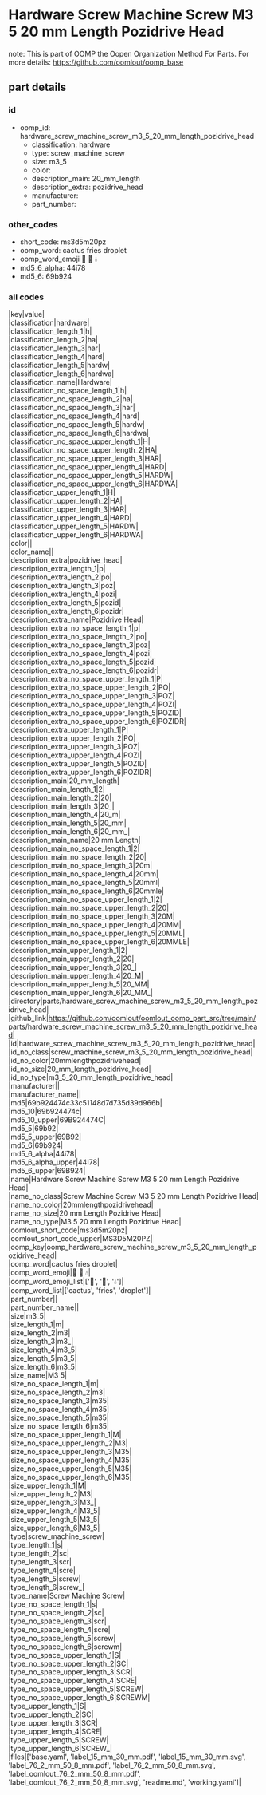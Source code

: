 # Hardware Screw Machine Screw M3 5 20 mm Length Pozidrive Head  

note: This is part of OOMP the Oopen Organization Method For Parts. For more details: https://github.com/oomlout/oomp_base

##  part details





### id
* oomp_id: hardware_screw_machine_screw_m3_5_20_mm_length_pozidrive_head
  * classification: hardware
  * type: screw_machine_screw
  * size: m3_5
  * color: 
  * description_main: 20_mm_length
  * description_extra: pozidrive_head
  * manufacturer: 
  * part_number: 

### other_codes
* short_code: ms3d5m20pz
* oomp_word: cactus fries droplet
* oomp_word_emoji :cactus: :fries: :droplet:
* md5_6_alpha: 44i78
* md5_6: 69b924

### all codes 
|key|value|  
|classification|hardware|  
|classification_length_1|h|  
|classification_length_2|ha|  
|classification_length_3|har|  
|classification_length_4|hard|  
|classification_length_5|hardw|  
|classification_length_6|hardwa|  
|classification_name|Hardware|  
|classification_no_space_length_1|h|  
|classification_no_space_length_2|ha|  
|classification_no_space_length_3|har|  
|classification_no_space_length_4|hard|  
|classification_no_space_length_5|hardw|  
|classification_no_space_length_6|hardwa|  
|classification_no_space_upper_length_1|H|  
|classification_no_space_upper_length_2|HA|  
|classification_no_space_upper_length_3|HAR|  
|classification_no_space_upper_length_4|HARD|  
|classification_no_space_upper_length_5|HARDW|  
|classification_no_space_upper_length_6|HARDWA|  
|classification_upper_length_1|H|  
|classification_upper_length_2|HA|  
|classification_upper_length_3|HAR|  
|classification_upper_length_4|HARD|  
|classification_upper_length_5|HARDW|  
|classification_upper_length_6|HARDWA|  
|color||  
|color_name||  
|description_extra|pozidrive_head|  
|description_extra_length_1|p|  
|description_extra_length_2|po|  
|description_extra_length_3|poz|  
|description_extra_length_4|pozi|  
|description_extra_length_5|pozid|  
|description_extra_length_6|pozidr|  
|description_extra_name|Pozidrive Head|  
|description_extra_no_space_length_1|p|  
|description_extra_no_space_length_2|po|  
|description_extra_no_space_length_3|poz|  
|description_extra_no_space_length_4|pozi|  
|description_extra_no_space_length_5|pozid|  
|description_extra_no_space_length_6|pozidr|  
|description_extra_no_space_upper_length_1|P|  
|description_extra_no_space_upper_length_2|PO|  
|description_extra_no_space_upper_length_3|POZ|  
|description_extra_no_space_upper_length_4|POZI|  
|description_extra_no_space_upper_length_5|POZID|  
|description_extra_no_space_upper_length_6|POZIDR|  
|description_extra_upper_length_1|P|  
|description_extra_upper_length_2|PO|  
|description_extra_upper_length_3|POZ|  
|description_extra_upper_length_4|POZI|  
|description_extra_upper_length_5|POZID|  
|description_extra_upper_length_6|POZIDR|  
|description_main|20_mm_length|  
|description_main_length_1|2|  
|description_main_length_2|20|  
|description_main_length_3|20_|  
|description_main_length_4|20_m|  
|description_main_length_5|20_mm|  
|description_main_length_6|20_mm_|  
|description_main_name|20 mm Length|  
|description_main_no_space_length_1|2|  
|description_main_no_space_length_2|20|  
|description_main_no_space_length_3|20m|  
|description_main_no_space_length_4|20mm|  
|description_main_no_space_length_5|20mml|  
|description_main_no_space_length_6|20mmle|  
|description_main_no_space_upper_length_1|2|  
|description_main_no_space_upper_length_2|20|  
|description_main_no_space_upper_length_3|20M|  
|description_main_no_space_upper_length_4|20MM|  
|description_main_no_space_upper_length_5|20MML|  
|description_main_no_space_upper_length_6|20MMLE|  
|description_main_upper_length_1|2|  
|description_main_upper_length_2|20|  
|description_main_upper_length_3|20_|  
|description_main_upper_length_4|20_M|  
|description_main_upper_length_5|20_MM|  
|description_main_upper_length_6|20_MM_|  
|directory|parts/hardware_screw_machine_screw_m3_5_20_mm_length_pozidrive_head|  
|github_link|https://github.com/oomlout/oomlout_oomp_part_src/tree/main/parts/hardware_screw_machine_screw_m3_5_20_mm_length_pozidrive_head|  
|id|hardware_screw_machine_screw_m3_5_20_mm_length_pozidrive_head|  
|id_no_class|screw_machine_screw_m3_5_20_mm_length_pozidrive_head|  
|id_no_color|20mmlengthpozidrivehead|  
|id_no_size|20_mm_length_pozidrive_head|  
|id_no_type|m3_5_20_mm_length_pozidrive_head|  
|manufacturer||  
|manufacturer_name||  
|md5|69b924474c33c51148d7d735d39d966b|  
|md5_10|69b924474c|  
|md5_10_upper|69B924474C|  
|md5_5|69b92|  
|md5_5_upper|69B92|  
|md5_6|69b924|  
|md5_6_alpha|44i78|  
|md5_6_alpha_upper|44I78|  
|md5_6_upper|69B924|  
|name|Hardware Screw Machine Screw M3 5 20 mm Length Pozidrive Head|  
|name_no_class|Screw Machine Screw M3 5 20 mm Length Pozidrive Head|  
|name_no_color|20mmlengthpozidrivehead|  
|name_no_size|20 mm Length Pozidrive Head|  
|name_no_type|M3 5 20 mm Length Pozidrive Head|  
|oomlout_short_code|ms3d5m20pz|  
|oomlout_short_code_upper|MS3D5M20PZ|  
|oomp_key|oomp_hardware_screw_machine_screw_m3_5_20_mm_length_pozidrive_head|  
|oomp_word|cactus fries droplet|  
|oomp_word_emoji|:cactus: :fries: :droplet:|  
|oomp_word_emoji_list|[':cactus:', ':fries:', ':droplet:']|  
|oomp_word_list|['cactus', 'fries', 'droplet']|  
|part_number||  
|part_number_name||  
|size|m3_5|  
|size_length_1|m|  
|size_length_2|m3|  
|size_length_3|m3_|  
|size_length_4|m3_5|  
|size_length_5|m3_5|  
|size_length_6|m3_5|  
|size_name|M3 5|  
|size_no_space_length_1|m|  
|size_no_space_length_2|m3|  
|size_no_space_length_3|m35|  
|size_no_space_length_4|m35|  
|size_no_space_length_5|m35|  
|size_no_space_length_6|m35|  
|size_no_space_upper_length_1|M|  
|size_no_space_upper_length_2|M3|  
|size_no_space_upper_length_3|M35|  
|size_no_space_upper_length_4|M35|  
|size_no_space_upper_length_5|M35|  
|size_no_space_upper_length_6|M35|  
|size_upper_length_1|M|  
|size_upper_length_2|M3|  
|size_upper_length_3|M3_|  
|size_upper_length_4|M3_5|  
|size_upper_length_5|M3_5|  
|size_upper_length_6|M3_5|  
|type|screw_machine_screw|  
|type_length_1|s|  
|type_length_2|sc|  
|type_length_3|scr|  
|type_length_4|scre|  
|type_length_5|screw|  
|type_length_6|screw_|  
|type_name|Screw Machine Screw|  
|type_no_space_length_1|s|  
|type_no_space_length_2|sc|  
|type_no_space_length_3|scr|  
|type_no_space_length_4|scre|  
|type_no_space_length_5|screw|  
|type_no_space_length_6|screwm|  
|type_no_space_upper_length_1|S|  
|type_no_space_upper_length_2|SC|  
|type_no_space_upper_length_3|SCR|  
|type_no_space_upper_length_4|SCRE|  
|type_no_space_upper_length_5|SCREW|  
|type_no_space_upper_length_6|SCREWM|  
|type_upper_length_1|S|  
|type_upper_length_2|SC|  
|type_upper_length_3|SCR|  
|type_upper_length_4|SCRE|  
|type_upper_length_5|SCREW|  
|type_upper_length_6|SCREW_|  
|files|['base.yaml', 'label_15_mm_30_mm.pdf', 'label_15_mm_30_mm.svg', 'label_76_2_mm_50_8_mm.pdf', 'label_76_2_mm_50_8_mm.svg', 'label_oomlout_76_2_mm_50_8_mm.pdf', 'label_oomlout_76_2_mm_50_8_mm.svg', 'readme.md', 'working.yaml']|  
